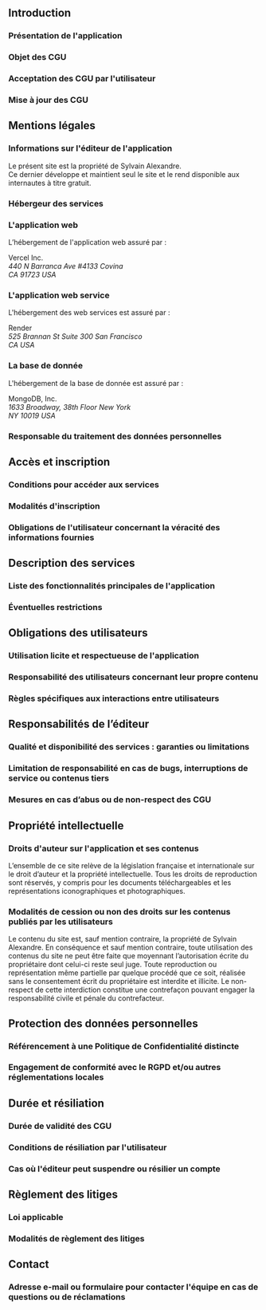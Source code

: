 ## Introduction

### Présentation de l'application

### Objet des CGU

### Acceptation des CGU par l'utilisateur

### Mise à jour des CGU

## Mentions légales

### Informations sur l'éditeur de l'application

Le présent site est la propriété de Sylvain Alexandre.  
Ce dernier développe et maintient seul le site et le rend disponible aux internautes à titre gratuit.

### Hébergeur des services

### L'application web

L’hébergement de l'application web assuré par :

Vercel Inc.  
_440 N Barranca Ave #4133 Covina  
CA 91723 USA_

### L'application web service

L'hébergement des web services est assuré par :

Render  
_525 Brannan St Suite 300 San Francisco  
CA USA_

### La base de donnée

L'hébergement de la base de donnée est assuré par :

MongoDB, Inc.  
_1633 Broadway, 38th Floor New York  
NY 10019 USA_

### Responsable du traitement des données personnelles

## Accès et inscription

### Conditions pour accéder aux services

### Modalités d'inscription

### Obligations de l'utilisateur concernant la véracité des informations fournies

## Description des services

### Liste des fonctionnalités principales de l'application

### Éventuelles restrictions

## Obligations des utilisateurs

### Utilisation licite et respectueuse de l'application

### Responsabilité des utilisateurs concernant leur propre contenu

### Règles spécifiques aux interactions entre utilisateurs

## Responsabilités de l’éditeur

### Qualité et disponibilité des services : garanties ou limitations

### Limitation de responsabilité en cas de bugs, interruptions de service ou contenus tiers

### Mesures en cas d’abus ou de non-respect des CGU

## Propriété intellectuelle

### Droits d'auteur sur l'application et ses contenus

L’ensemble de ce site relève de la législation française et
internationale sur le droit d’auteur et la propriété
intellectuelle. Tous les droits de reproduction sont réservés, y
compris pour les documents téléchargeables et les représentations
iconographiques et photographiques.

### Modalités de cession ou non des droits sur les contenus publiés par les utilisateurs

Le contenu du site est, sauf
mention contraire, la propriété de Sylvain Alexandre. En
conséquence et sauf mention contraire, toute utilisation des
contenus du site ne peut être faite que moyennant l’autorisation
écrite du propriétaire dont celui-ci reste seul juge. Toute
reproduction ou représentation même partielle par quelque procédé
que ce soit, réalisée sans le consentement écrit du propriétaire
est interdite et illicite. Le non-respect de cette interdiction
constitue une contrefaçon pouvant engager la responsabilité civile
et pénale du contrefacteur.

## Protection des données personnelles

### Référencement à une Politique de Confidentialité distincte

### Engagement de conformité avec le RGPD et/ou autres réglementations locales

## Durée et résiliation

### Durée de validité des CGU

### Conditions de résiliation par l'utilisateur

### Cas où l'éditeur peut suspendre ou résilier un compte

## Règlement des litiges

### Loi applicable

### Modalités de règlement des litiges

## Contact

### Adresse e-mail ou formulaire pour contacter l'équipe en cas de questions ou de réclamations
